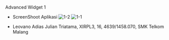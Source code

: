 Advanced Widget 1

* ScreenShoot Aplikasi
![1-2](https://cloud.githubusercontent.com/assets/22127692/18817254/933a570c-8386-11e6-95e3-183d65339231.jpg)
![1-1](https://cloud.githubusercontent.com/assets/22127692/18817255/936f56dc-8386-11e6-8496-235f2efd21ac.jpg)

* Leovano Adias Julian Triatama, XIRPL3, 16, 4639/1458.070, SMK Telkom Malang
